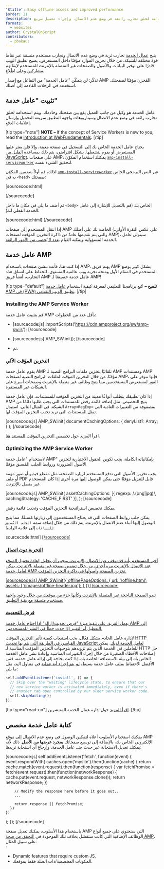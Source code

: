 ```yaml
---
'$title': Easy offline access and improved performance
$order: 11
description: عامل الخدمة هو وكيل من جانب العميل يقع بين صفحتك وخادمك، ويتم استخدامه لخلق تجارب رائعة في وضع عدم الاتصال، وإجراء تحميل سريع ...
formats:
  - websites
author: CrystalOnScript
contributors:
  - pbakaus
---
```


يتيح [عمال الخدمة](https://developer.mozilla.org/en-US/docs/Web/API/Service_Worker_API) تجارب ثرية في وضع عدم الاتصال وتجارب مستخدم متسقة عبر نقاط قوة مختلفة للشبكة. من خلال تخزين الموارد مؤقتًا داخل المستعرض، يصبح تطبيق الويب قادرًا على توفير البيانات والأصول والصفحات غير المتصلة بالإنترنت للمستخدم لإبقائهم مشاركين وعلى اطّلاع.

تذكّر: لن يتمكّن "عامل الخدمة" من التفاعل مع إصدار AMP المُخزن مؤقتًا لصفحتك. استخدمه في الرحلات القادمة إلى أصلك.

## تثبيت "عامل خدمة"

عامل الخدمة هو وكيل من جانب العميل يقع بين صفحتك وخادمك، ويتم استخدامه لخلق تجارب رائعة في وضع عدم الاتصال وسيناريوهات واجهة التطبيق سريعة التحميل وإرسال إعلامات الدفع.

[tip type="note"] **NOTE –** If the concept of Service Workers is new to you, read the [introduction at WebFundamentals](https://developers.google.com/web/fundamentals/getting-started/primers/service-workers). [/tip]

يحتاج عامل الخدمة الخاص بك إلى التسجيل في صفحة معينة، وإلا فلن يعثر عليها المستعرض أو يقوم بتشغيلها. بشكل افتراضي، يتم ذلك بمساعدة [القليل من JavaScript](https://developers.google.com/web/fundamentals/instant-and-offline/service-worker/registration). على صفحات AMP، يمكنك استخدام المكوّن [`amp-install-serviceworker`](../../../documentation/components/reference/amp-install-serviceworker.md) لتحقيق الشيء نفسه.

لذلك، قم أولاً بتضمين المكوّن [`amp-install-serviceworker`](../../../documentation/components/reference/amp-install-serviceworker.md) عبر النص البرمجي الخاص به في `<head>` صفحتك:

[sourcecode:html]

<script async custom-element="amp-install-serviceworker"
  src="https://cdn.ampproject.org/v0/amp-install-serviceworker-0.1.js"></script>

[/sourcecode]

ثم أضف ما يلي في مكان ما داخل `<body>` الخاص بك (قم بالتعديل للإشارة إلى عامل الخدمة الفعلي لك):

[sourcecode:html]
<amp-install-serviceworker
      src="https://www.your-domain.com/serviceworker.js"
      layout="nodisplay">
</amp-install-serviceworker>
[/sourcecode]

إذا انتقل المستخدم إلى صفحات AMP الخاصة بك على أصلك (على عكس النقرة الأولى، والتي يتم تقديمها عادةً من ذاكرة التخزين المؤقت لصفحات AMP)، سيتولى عامل الخدمة المسؤولية ويمكنه القيام [بعدد لا يُحصى من الأمور الرائعة](https://developers.google.com/web/fundamentals/instant-and-offline/offline-ux).

## عامل خدمة AMP

إذا كنت هنا، فأنت تنشئ صفحات باستخدام AMP. يهتم فريق AMP بشكل كبير بوضع المستخدم في المقام الأول ومنحه تجربة ويب عالمية المستوى. للحفاظ على اتساق هذه التجارب، أنشأ فريق AMP عامل خدمة خصيصًا لـ AMP!

[tip type="default"] **تلميح –** اتّبع برنامجنا التعليمي لمعرفة كيفية استخدام [عامل خدمة AMP في (PWA) تطبيق الويب التقدمي](/content/amp-dev/documentation/guides-and-tutorials/optimize-measure/amp_to_pwa.md). [/tip]

### Installing the AMP Service Worker

قم بتثبيت عامل خدمة AMP بأقل عدد من الخطوات:

- [sourcecode:js] importScripts('https://cdn.ampproject.org/sw/amp-sw.js'); [/sourcecode]

- [sourcecode:js]
  AMP_SW.init();
  [/sourcecode]

- تم.

### التخزين المؤقت الآلي

يقوم عامل خدمة AMP تلقائيًا بتخزين ملفات البرامج النصية لـ AMP ومستندات AMP مؤقتًا. من خلال التخزين المؤقت لملفات البرامج النصية لصفحات AMP، فإنها تتوفر على الفور لمستعرض المستخدمين مما يتيح وظائف غير متصلة بالإنترنت وصفحات أسرع على الشبكات غير المستقرة.

إذا كان تطبيقك يتطلب أنواعًا معينة من التخزين المؤقت للمستندات، فإن عامل خدمة AMP يتيح التخصيص. مثل إضافة قائمة رفض للمستندات التي يجب طلبها دائمًا من الشبكة. في المثال التالي، استبدل `Array<RegExp>` بمصفوفة من التعبيرات العادية التي تمثل المستندات التي تريد تجنب التخزين المؤقت لها.

[sourcecode:js]
AMP_SW.init(
documentCachingOptions: {
denyList?: Array<RegExp>;
}
);
[/sourcecode]

اقرأ المزيد حول [تخصيص التخزين المؤقت للمستند هنا](https://github.com/ampproject/amp-sw/tree/master/src/modules/document-caching).

### Optimizing the AMP Service Worker

لاستخدام "عامل خدمة AMP" بإمكانياته الكاملة، يجب تكوين الحقول الاختيارية لتخزين الأصول الضرورية وروابط الجلب المُسبق مؤقتًا.

يجب تخزين الأصول التي تدفع المستخدم لزيارة الصفحة، مثل مقطع فيديو أو صور مهمة أو ملف PDF قابل للتنزيل مؤقتًا حتى يمكن الوصول إليها مرة أخرى إذا كان المستخدم غير متصل بالإنترنت.

[sourcecode:js]
AMP_SW.init(
assetCachingOptions: [{
regexp: /\.(png|jpg)/,
cachingStrategy: 'CACHE_FIRST'
}],
);
[/sourcecode]

يمكنك تخصيص استراتيجية التخزين المؤقت وتحديد قائمة رفض.

يمكن جلب روابط الصفحات التي قد يحتاج المستخدمون إلى زيارتها مُسبقًا، مما يتيح الوصول إليها أثناء عدم الاتصال بالإنترنت. يتم ذلك من خلال إضافة سمة `الجلب المُسبق للبيانات` إلى علامة الرابط.

sourcecode:html]
<a href='....' data-rel='prefetch' />
[/sourcecode]

### التجربة دون اتصال

أخبر المستخدم بأنه قد توقف عن الاتصال بالإنترنت، ويجب أن يحاول إعادة تحميل الموقع عند الاتصال بالإنترنت مرة أخرى، من خلال تضمين صفحة غير متصلة بالإنترنت. يمكن لعامل خدمة AMP تخزين الصفحة وأصولها في ذاكرة التخزين المؤقت.

[sourcecode:js]
AMP_SW.init({
offlinePageOptions: {
url: '/offline.html';
assets: ['/images/offline-header.jpg'];
}
})
[/sourcecode]

تبدو الصفحة الناجحة غير المتصلة بالإنترنت وكأنها جزء من موقعك من خلال وجود واجهة مستخدم متسقة مع بقية التطبيق.

### فرض التحديث

يعمل الفريق على تنفيذ ميزة "فرض تحديث/إزالة" إذا احتاج عامل خدمة AMP إلى التعطيل أو التغيير إذا حدث خطأ في النشر للمستخدمين.

لإدارة عامل الخادم بشكل فعّال، يجب استيعاب كيفية [تأثير التخزين المؤقت HTTP القياسي في الطريقة التي يتم بها تحديث JavaScript لعامل الخدمة لديك](https://developers.google.com/web/updates/2018/06/fresher-sw). يمكن للعاملين في الخدمة الذين يتم تزويدهم بتوجيهات التخزين المؤقت المناسبة لـ HTTP حل إصلاحات الأخطاء الصغيرة من خلال إجراء التغييرات المناسبة وإعادة نشر عامل الخدمة الخاص بك إلى بيئة الاستضافة الخاصة بك. إذا كنت بحاجة إلى إزالة عامل خدمة، فمن الأفضل الاحتفاظ بملف عامل خدمة بسيط، [‏‏لم يتم إجراء أية عملية](https://en.wikipedia.org/wiki/NOP) في متناول اليد، مثل ما يلي:

```js
self.addEventListener('install', () => {
  // Skip over the "waiting" lifecycle state, to ensure that our
  // new service worker is activated immediately, even if there's
  // another tab open controlled by our older service worker code.
  self.skipWaiting();
});
```

[tip type="read-on"] [اقرأ المزيد](https://stackoverflow.com/questions/33986976/how-can-i-remove-a-buggy-service-worker-or-implement-a-kill-switch/38980776#38980776) حول إدارة عمال الخدمة المنتشرين. [/tip]

## كتابة عامل خدمة مخصص

يمكنك استخدام الأسلوب أعلاه لتمكين الوصول في وضع عدم الاتصال إلى موقع AMP الإلكتروني الخاص بك، بالإضافة إلى توسيع صفحاتك **بمجرد عرضها من الأصل**. ذلك لأنه يمكنك تعديل الاستجابة عبر حدث `جلب` عامل الخدمة، وإرجاع أي استجابة تريدها:

[sourcecode:js]
self.addEventListener('fetch', function(event) {
event.respondWith(
caches.open('mysite').then(function(cache) {
return cache.match(event.request).then(function(response) {
var fetchPromise = fetch(event.request).then(function(networkResponse) {
cache.put(event.request, networkResponse.clone());
return networkResponse;
})

        // Modify the response here before it goes out..
        ...

        return response || fetchPromise;
      })
    })

);
});
[/sourcecode]

باستخدام هذا الأسلوب، يمكنك تعديل صفحة AMP التي ستحتوي على جميع أنواع الوظائف الإضافية التي كانت ستفشل بخلاف تلك الموجودة في [التحقق من صحة AMP](../../../documentation/guides-and-tutorials/learn/validation-workflow/validate_amp.md)، على سبيل المثال:<br>:

- Dynamic features that require custom JS.
- المكونات المخصصة/ذات الصلة فقط بموقعك.
